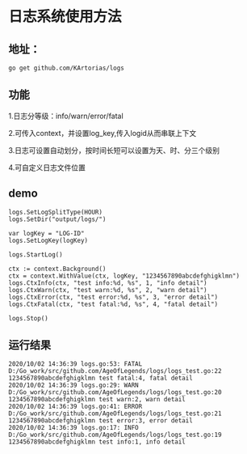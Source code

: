 # 日志系统使用方法
地址：
-------------
`go get github.com/KArtorias/logs`

功能
----

1.日志分等级：info/warn/error/fatal

2.可传入context，并设置log_key,传入logid从而串联上下文

3.日志可设置自动划分，按时间长短可以设置为天、时、分三个级别

4.可自定义日志文件位置

demo
----
    logs.SetLogSplitType(HOUR)
    logs.SetDir("output/logs/")

	var logKey = "LOG-ID"
	logs.SetLogKey(logKey)

	logs.StartLog()

	ctx := context.Background()
	ctx = context.WithValue(ctx, logKey, "1234567890abcdefghigklmn")
	logs.CtxInfo(ctx, "test info:%d, %s", 1, "info detail")
	logs.CtxWarn(ctx, "test warn:%d, %s", 2, "warn detail")
	logs.CtxError(ctx, "test error:%d, %s", 3, "error detail")
	logs.CtxFatal(ctx, "test fatal:%d, %s", 4, "fatal detail")

	logs.Stop()

运行结果
------
````
2020/10/02 14:36:39 logs.go:53: FATAL D:/Go_work/src/github.com/AgeOfLegends/logs/logs_test.go:22 1234567890abcdefghigklmn test fatal:4, fatal detail
2020/10/02 14:36:39 logs.go:29: WARN D:/Go_work/src/github.com/AgeOfLegends/logs/logs_test.go:20 1234567890abcdefghigklmn test warn:2, warn detail
2020/10/02 14:36:39 logs.go:41: ERROR D:/Go_work/src/github.com/AgeOfLegends/logs/logs_test.go:21 1234567890abcdefghigklmn test error:3, error detail
2020/10/02 14:36:39 logs.go:17: INFO D:/Go_work/src/github.com/AgeOfLegends/logs/logs_test.go:19 1234567890abcdefghigklmn test info:1, info detail
